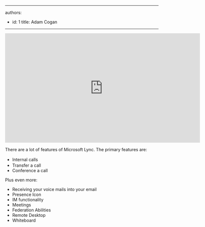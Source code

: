 

---
authors:
  - id: 1
    title: Adam Cogan
---




<span class='intro'> <iframe width="640" height="360" src="http&#58;//www.youtube.com/embed/z45_IMwslYw" frameborder="0"></iframe> 
<p>There are a lot of features of Microsoft Lync. The primary features are&#58;</p> </span>

<ul><li><span style="line-height&#58;21px;">Internal calls</span></li><li> 
Transfer a call</li><li>Conference a call</li></ul><p>Plus even more&#58;</p><ul><li>Receiving your voice mails into your email</li><li>Presence Icon</li><li>IM functionality</li><li>Meetings</li><li>Federation Abilities</li><li>Remote Desktop</li><li>Whiteboard</li></ul>


